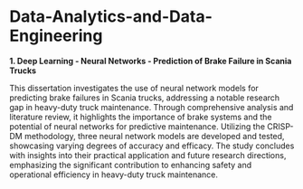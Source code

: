 # Data-Analytics-and-Data-Engineering
**1. Deep Learning - Neural Networks - Prediction of Brake Failure in Scania Trucks**
   
This dissertation investigates the use of neural network models for predicting brake failures in Scania trucks, addressing a notable research gap in heavy-duty truck maintenance. Through comprehensive analysis and literature review, it highlights the importance of brake systems and the potential of neural networks for predictive maintenance. Utilizing the CRISP-DM methodology, three neural network models are developed and tested, showcasing varying degrees of accuracy and efficacy. The study concludes with insights into their practical application and future research directions, emphasizing the significant contribution to enhancing safety and operational efficiency in heavy-duty truck maintenance.
